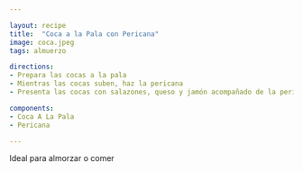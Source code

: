 ```yaml
---

layout: recipe
title:  "Coca a la Pala con Pericana"
image: coca.jpeg
tags: almuerzo

directions:
- Prepara las cocas a la pala
- Mientras las cocas suben, haz la pericana
- Presenta las cocas con salazones, queso y jamón acompañado de la pericana. 

components:
- Coca A La Pala
- Pericana

---
```


Ideal para almorzar o comer